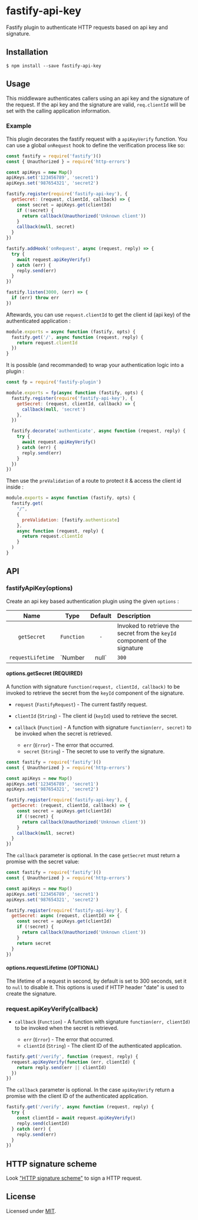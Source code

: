 # fastify-api-key

Fastify plugin to authenticate HTTP requests based on api key and signature.

## Installation

```
$ npm install --save fastify-api-key
```

## Usage

This middleware authenticates callers using an api key and the signature of the request. If the api key and the
signature are valid, `req.clientId` will be set with the calling application information.

### Example

This plugin decorates the fastify request with a  `apiKeyVerify`  function. You can use a global `onRequest` hook to
define the verification process like so:

```javascript
const fastify = require('fastify')()
const { Unauthorized } = require('http-errors')

const apiKeys = new Map()
apiKeys.set('123456789', 'secret1')
apiKeys.set('987654321', 'secret2')

fastify.register(require('fastify-api-key'), {
  getSecret: (request, clientId, callback) => {
    const secret = apiKeys.get(clientId)
    if (!secret) {
      return callback(Unauthorized('Unknown client'))
    }
    callback(null, secret)
  }
})

fastify.addHook('onRequest', async (request, reply) => {
  try {
    await request.apiKeyVerify()
  } catch (err) {
    reply.send(err)
  }
})

fastify.listen(3000, (err) => {
  if (err) throw err
})
```

Aftewards, you can use `request.clientId` to get the client id (api key) of the authenticated application :

```javascript
module.exports = async function (fastify, opts) {
  fastify.get('/', async function (request, reply) {
    return request.clientId
  })
}
```

It is possible (and recommanded) to wrap your authentication logic into a plugin :

```javascript
const fp = require('fastify-plugin')

module.exports = fp(async function (fastify, opts) {
  fastify.register(require('fastify-api-key'), {
    getSecret: (request, clientId, callback) => {
      callback(null, 'secret')
    },
  })

  fastify.decorate('authenticate', async function (request, reply) {
    try {
      await request.apiKeyVerify()
    } catch (err) {
      reply.send(err)
    }
  })
})
```

Then use the  `preValidation`  of a route to protect it & access the client id inside :

```javascript
module.exports = async function (fastify, opts) {
  fastify.get(
    "/",
    {
      preValidation: [fastify.authenticate]
    },
    async function (request, reply) {
      return request.clientId
    }
  )
}
```

## API

### fastifyApiKey(options)

Create an api key based authentication plugin using the given `options` :

|       Name        |      Type       |     Default     | Description                                     |
| :---------------: | :-------------: | :-------------: | :---------------------------------------------- |
|    `getSecret`    |   `Function`    |       `-`       | Invoked to retrieve the secret from the `keyId` component of the signature |
| `requestLifetime` | `Number | null` |      `300`      | The lifetime of a request in seconds            |

#### options.getSecret (REQUIRED)

A function with signature `function(request, clientId, callback)`  to be invoked to retrieve the secret from the `keyId`
component of the signature.

- `request` (`FastifyRequest`) - The current fastify request.
- `clientId` (`String`) - The client id (`keyId`) used to retrieve the secret.
- `callback` (`Function`) - A function with signature `function(err, secret)` to be invoked when the secret is
  retrieved.

    - `err` (`Error`) - The error that occurred.
    - `secret` (`String`) - The secret to use to verify the signature.

```javascript
const fastify = require('fastify')()
const { Unauthorized } = require('http-errors')

const apiKeys = new Map()
apiKeys.set('123456789', 'secret1')
apiKeys.set('987654321', 'secret2')

fastify.register(require('fastify-api-key'), {
  getSecret: (request, clientId, callback) => {
    const secret = apiKeys.get(clientId)
    if (!secret) {
      return callback(Unauthorized('Unknown client'))
    }
    callback(null, secret)
  }
})  
```

The `callback` parameter is optional. In the case `getSecret` must return a promise with the secret value:

```javascript
const fastify = require('fastify')()
const { Unauthorized } = require('http-errors')

const apiKeys = new Map()
apiKeys.set('123456789', 'secret1')
apiKeys.set('987654321', 'secret2')

fastify.register(require('fastify-api-key'), {
  getSecret: async (request, clientId) => {
    const secret = apiKeys.get(clientId)
    if (!secret) {
      return callback(Unauthorized('Unknown client'))
    }
    return secret
  }
})  
```

#### options.requestLifetime (OPTIONAL)

The lifetime of a request in second, by default is set to 300 seconds, set it to `null` to disable it. This options is
used if HTTP header "date" is used to create the signature.

### request.apiKeyVerify(callback)

- `callback` (`Function`) - A function with signature `function(err, clientId)` to be invoked when the secret is
  retrieved.

    - `err` (`Error`) - The error that occurred.
    - `clientId` (`String`) - The client ID of the authenticated application.

```javascript
fastify.get('/verify', function (request, reply) {
  request.apiKeyVerify(function (err, clientId) {
    return reply.send(err || clientId)
  })
})
```

The `callback` parameter is optional. In the case `apiKeyVerify` return a promise with the client ID of the
authenticated application.

```javascript
fastify.get('/verify', async function (request, reply) {
  try {
    const clientId = await request.apiKeyVerify()
    reply.send(clientId)
  } catch (err) {
    reply.send(err)
  }
})
```

## HTTP signature scheme

Look ["HTTP signature scheme"](signature.md) to sign a HTTP request.

## License

Licensed under [MIT](./LICENSE).
